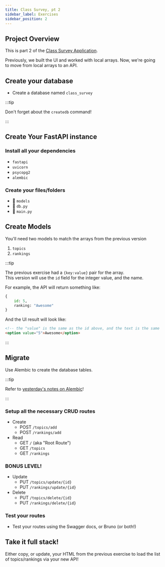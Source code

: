 ```yaml
---
title: Class Survey, pt 2
sidebar_label: Exercises
sidebar_position: 2
---
```


<!-- markdownlint-disable no-inline-html no-trailing-punctuation -->

## Project Overview

This is part 2 of the [Class Survey Application](/docs/cohorts/cohort18/lectures/week5/day2/EXERCISES.md).

Previously, we built the UI and worked with local arrays. Now, we're going to move from local arrays to an API.

## Create your database

- Create a database named `class_survey`

:::tip

Don't forget about the `createdb` command!

:::

## Create Your FastAPI instance

### Install all your dependencies

- `fastapi`
- `uvicorn`
- `psycopg2`
- `alembic`

### Create your files/folders

- :file_folder: `models`
- :page_facing_up: `db.py`
- :page_facing_up: `main.py`

## Create Models

You'll need two models to match the arrays from the previous version

1. `topics`
2. `rankings`

:::tip

The previous exercise had a `{key:value}` pair for the array.
<br/>This version will use the `id` field for the integer value, and the name.

For example, the API will return something like:

```py
{
    id: 5,
    ranking: "Awesome"
}
```

And the UI result will look like:

```html
<!-- the "value" is the same as the id above, and the text is the same as the "ranking" -->
<option value="5">Awesome</option>
```

:::

## Migrate

Use Alembic to create the database tables.

:::tip

Refer to [yesterday's notes on Alembic](/docs/cohorts/cohort18/lectures/week6/day3/#enter-alembic)!

:::

### Setup all the necessary CRUD routes

- Create
  - POST `/topics/add`
  - POST `/rankings/add`
- Read
  - GET `/` (aka "Root Route")
  - GET `/topics`
  - GET `/rankings`

### BONUS LEVEL!

- Update
  - PUT `/topics/update/{id}`
  - PUT `/rankings/update/{id}`
- Delete
  - PUT `/topics/delete/{id}`
  - PUT `/rankings/delete/{id}`

### Test your routes

- Test your routes using the Swagger docs, or Bruno (or both!)

## Take it full stack!

Either copy, or update, your HTML from the previous exercise to load the list of topics/rankings via your new API!
